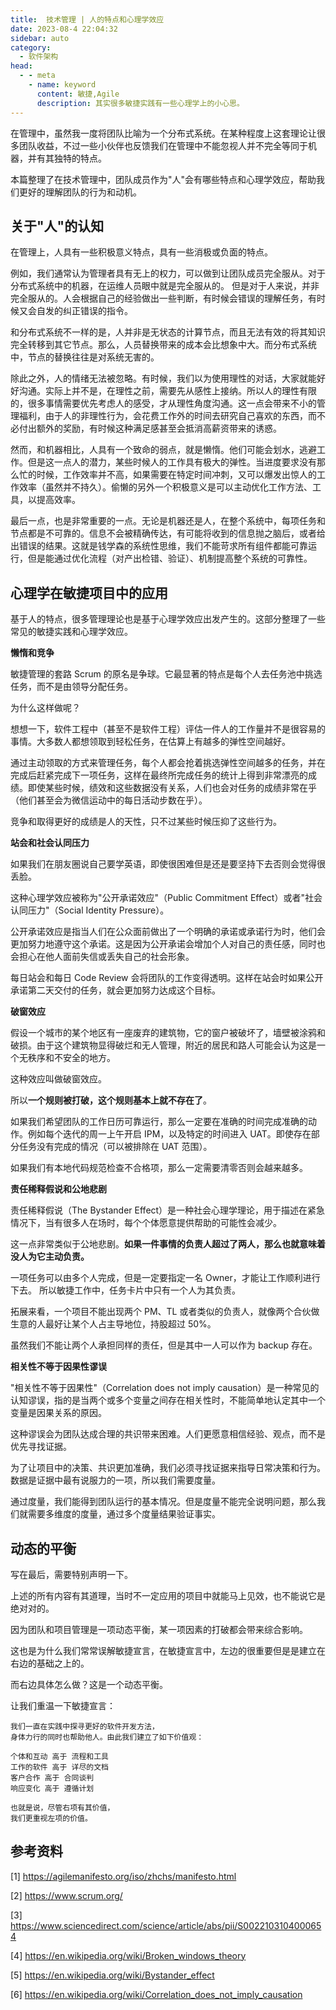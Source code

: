 ```yaml
---
title:  技术管理 | 人的特点和心理学效应
date: 2023-08-4 22:04:32
sidebar: auto
category: 
  - 软件架构
head:
  - - meta
    - name: keyword
      content: 敏捷,Agile
      description: 其实很多敏捷实践有一些心理学上的小心思。
---
```


在管理中，虽然我一度将团队比喻为一个分布式系统。在某种程度上这套理论让很多团队收益，不过一些小伙伴也反馈我们在管理中不能忽视人并不完全等同于机器，并有其独特的特点。

本篇整理了在技术管理中，团队成员作为"人"会有哪些特点和心理学效应，帮助我们更好的理解团队的行为和动机。

## 关于"人"的认知

在管理上，人具有一些积极意义特点，具有一些消极或负面的特点。

例如，我们通常认为管理者具有无上的权力，可以做到让团队成员完全服从。对于分布式系统中的机器，在运维人员眼中就是完全服从的。 但是对于人来说，并非完全服从的。人会根据自己的经验做出一些判断，有时候会错误的理解任务，有时候又会自发的纠正错误的指令。

和分布式系统不一样的是，人并非是无状态的计算节点，而且无法有效的将其知识完全转移到其它节点。那么，人员替换带来的成本会比想象中大。而分布式系统中，节点的替换往往是对系统无害的。

除此之外，人的情绪无法被忽略。有时候，我们以为使用理性的对话，大家就能好好沟通。实际上并不是，在理性之前，需要先从感性上接纳。所以人的理性有限的，很多事情需要优先考虑人的感受，才从理性角度沟通。这一点会带来不小的管理福利，由于人的非理性行为，会花费工作外的时间去研究自己喜欢的东西，而不必付出额外的奖励，有时候这种满足感甚至会抵消高薪资带来的诱惑。

然而，和机器相比，人具有一个致命的弱点，就是懒惰。他们可能会划水，逃避工作。但是这一点人的潜力，某些时候人的工作具有极大的弹性。当进度要求没有那么忙的时候，工作效率并不高，如果需要在特定时间冲刺，又可以爆发出惊人的工作效率（虽然并不持久）。偷懒的另外一个积极意义是可以主动优化工作方法、工具，以提高效率。

最后一点，也是非常重要的一点。无论是机器还是人，在整个系统中，每项任务和节点都是不可靠的。信息不会被精确传达，有可能将收到的信息抛之脑后，或者给出错误的结果。这就是钱学森的系统性思维，我们不能苛求所有组件都能可靠运行，但是能通过优化流程（对产出检错、验证）、机制提高整个系统的可靠性。

## 心理学在敏捷项目中的应用

基于人的特点，很多管理理论也是基于心理学效应出发产生的。这部分整理了一些常见的敏捷实践和心理学效应。

**懒惰和竞争**

敏捷管理的套路 Scrum 的原名是争球。它最显著的特点是每个人去任务池中挑选任务，而不是由领导分配任务。

为什么这样做呢？

想想一下，软件工程中（甚至不是软件工程）评估一件人的工作量并不是很容易的事情。大多数人都想领取到轻松任务，在估算上有越多的弹性空间越好。

通过主动领取的方式来管理任务，每个人都会抢着挑选弹性空间越多的任务，并在完成后赶紧完成下一项任务，这样在最终所完成任务的统计上得到非常漂亮的成绩。即使某些时候，绩效和这些数据没有关系，人们也会对任务的成绩非常在乎（他们甚至会为微信运动中的每日活动步数在乎）。

竞争和取得更好的成绩是人的天性，只不过某些时候压抑了这些行为。

**站会和社会认同压力**

如果我们在朋友圈说自己要学英语，即使很困难但是还是要坚持下去否则会觉得很丢脸。

这种心理学效应被称为"公开承诺效应"（Public Commitment Effect）或者"社会认同压力"（Social Identity Pressure）。

公开承诺效应是指当人们在公众面前做出了一个明确的承诺或承诺行为时，他们会更加努力地遵守这个承诺。这是因为公开承诺会增加个人对自己的责任感，同时也会担心在他人面前失信或丢失自己的社会形象。

每日站会和每日 Code Review 会将团队的工作变得透明。这样在站会时如果公开承诺第二天交付的任务，就会更加努力达成这个目标。

**破窗效应**

假设一个城市的某个地区有一座废弃的建筑物，它的窗户被破坏了，墙壁被涂鸦和破损。由于这个建筑物显得破烂和无人管理，附近的居民和路人可能会认为这是一个无秩序和不安全的地方。

这种效应叫做破窗效应。

所以**一个规则被打破，这个规则基本上就不存在了**。

如果我们希望团队的工作日历可靠运行，那么一定要在准确的时间完成准确的动作。例如每个迭代的周一上午开启 IPM，以及特定的时间进入 UAT。即使存在部分任务没有完成的情况（可以被排除在 UAT 范围）。

如果我们有本地代码规范检查不合格项，那么一定需要清零否则会越来越多。

**责任稀释假说和公地悲剧**

责任稀释假说（The Bystander Effect）是一种社会心理学理论，用于描述在紧急情况下，当有很多人在场时，每个个体愿意提供帮助的可能性会减少。

这一点非常类似于公地悲剧。**如果一件事情的负责人超过了两人，那么也就意味着没人为它主动负责。**

一项任务可以由多个人完成，但是一定要指定一名 Owner，才能让工作顺利进行下去。 所以敏捷工作中，任务卡片中只有一个人为其负责。

拓展来看，一个项目不能出现两个 PM、TL 或者类似的负责人，就像两个合伙做生意的人最好让某个人占主导地位，持股超过 50%。

虽然我们不能让两个人承担同样的责任，但是其中一人可以作为 backup 存在。

**相关性不等于因果性谬误**

"相关性不等于因果性"（Correlation does not imply causation）是一种常见的认知谬误，指的是当两个或多个变量之间存在相关性时，不能简单地认定其中一个变量是因果关系的原因。

这种谬误会为团队达成合理的共识带来困难。人们更愿意相信经验、观点，而不是优先寻找证据。

为了让项目中的决策、共识更加准确，我们必须寻找证据来指导日常决策和行为。数据是证据中最有说服力的一项，所以我们需要度量。

通过度量，我们能得到团队运行的基本情况。但是度量不能完全说明问题，那么我们就需要多维度的度量，通过多个度量结果验证事实。

## 动态的平衡

写在最后，需要特别声明一下。

上述的所有内容有其道理，当时不一定应用的项目中就能马上见效，也不能说它是绝对对的。

因为团队和项目管理是一项动态平衡，某一项因素的打破都会带来综合影响。

这也是为什么我们常常误解敏捷宣言，在敏捷宣言中，左边的很重要但是是建立在右边的基础之上的。

而右边具体怎么做？这是一个动态平衡。

让我们重温一下敏捷宣言：

```text
我们一直在实践中探寻更好的软件开发方法，
身体力行的同时也帮助他人。由此我们建立了如下价值观：

个体和互动 高于 流程和工具
工作的软件 高于 详尽的文档
客户合作 高于 合同谈判
响应变化 高于 遵循计划

也就是说，尽管右项有其价值，
我们更重视左项的价值。
```

## 参考资料

[1] https://agilemanifesto.org/iso/zhchs/manifesto.html

[2] https://www.scrum.org/

[3] https://www.sciencedirect.com/science/article/abs/pii/S0022103104000654

[4] https://en.wikipedia.org/wiki/Broken_windows_theory

[5] https://en.wikipedia.org/wiki/Bystander_effect

[6] https://en.wikipedia.org/wiki/Correlation_does_not_imply_causation
